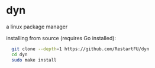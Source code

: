 # dyn
a linux package manager 

installing from source (requires Go installed):
```sh
  git clone --depth=1 https://github.com/RestartFU/dyn
  cd dyn
  sudo make install
```
